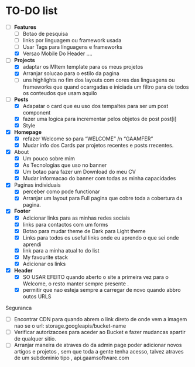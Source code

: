 # TO-DO list

- [ ]  **Features**
    - [ ]  Botao de pesquisa
    - [ ]  links por linguagem ou framework usada
    - [ ]  Usar Tags para linguagens e frameworks
    - [x]  Versao Mobile Do Header ….
- [ ]  **Projects**
    - [x]  adaptar os MItem template para os meus projetos
    - [x]  Arranjar solucao para o estilo da pagina
    - [ ]  uns highlights no fim dos layouts com cores das linguagens ou frameworks que quand ocarrgadas e iniciada um filtro para de todos os conteudos que usam aquilo
- [ ]  **Posts**
    - [x]  Adapatar o card que eu uso dos tempaltes para ser um post component
    - [x]  fazer uma logica para incrementar pelos objetos de post post[i]
    - [x]  Style
- [x]  **Homepage**
    - [x]  refazer Welcome so para “WELCOME” /n “GAAMFER”
    - [x]  Mudar info dos Cards par projetos recentes e posts rrecentes.
- [x]  About
    - [x]  Um pouco sobre mim
    - [x]  As Tecnologias que uso no banner
    - [x]  Um botao para fazer um Download do meu CV
    - [x]  Mudar informacao do banner com todas as minha capacidades

- [x]  Paginas individuais
    - [x]  perceber como pode functionar
    - [x]  Arranjar um layout para Full pagina que cobre toda a cobertura da pagina.
- [x]  **Footer**
    - [x]  Adicionar links para as minhas redes sociais
    - [x]  links para contactos com um forms
    - [x]  Botao para mudar theme de Dark para Light theme
    - [x]  Links para todos os useful links onde eu aprendo o que sei onde aprendi
    - [x]  link para a minha atual to do list
    - [x]  My favourite stack
    - [x]  Adicionar os links
- [x]  **Header**
    - [x]  SO USAR EFEITO quando aberto o site a primeira vez para o Welcome, o resto manter sempre presente .
    - [x]  permitir que nao esteja sempre a carregar de novo quando abbro outos URLS

Seguranca

- [ ]  Encontrar CDN para quando abrem o link direto de onde vem a imagem nao se o url: storage.googleapis/bucket-name
- [ ]  Verificar autorizacoes para aceder ao Bucket e fazer mudancas apartir de qualquer sitio.
- [ ]  Arranjar maneira de atraves do da admin page poder adicionar novos artigos e projetos , sem que toda a gente tenha acesso, talvez atraves de um subdominio tipo , api.gaamsoftware.com

